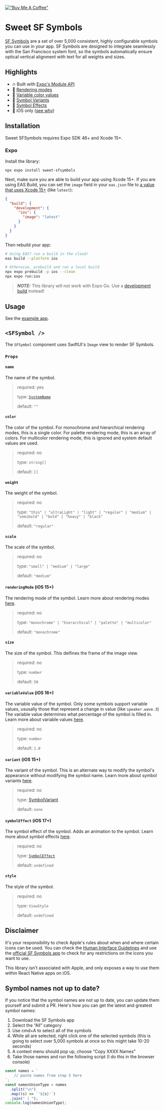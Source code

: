 [!["Buy Me A Coffee"](https://www.buymeacoffee.com/assets/img/custom_images/orange_img.png)](https://www.buymeacoffee.com/hugemathguy)

# Sweet SF Symbols

[SF Symbols](https://developer.apple.com/design/human-interface-guidelines/foundations/sf-symbols) are a set of over 5,000 consistent, highly configurable symbols you can use in your app. SF Symbols are designed to integrate seamlessly with the San Francisco system font, so the symbols automatically ensure optical vertical alignment with text for all weights and sizes.

## Highlights

- :fire: Built with [Expo's Module API](https://docs.expo.dev/modules/module-api/)
- :art: [Rendering modes](https://developer.apple.com/design/human-interface-guidelines/foundations/sf-symbols#rendering-modes)
- :art: [Variable color values](https://developer.apple.com/design/human-interface-guidelines/foundations/sf-symbols#variable-color)
- :no_bell: [Symbol Variants](https://developer.apple.com/design/human-interface-guidelines/sf-symbols#Design-variants)
- :tada: [Symbol Effects](https://developer.apple.com/design/human-interface-guidelines/sf-symbols#Animations)
- :apple: iOS only ([see why](https://developer.apple.com/design/human-interface-guidelines/foundations/sf-symbols#custom-symbols))

## Installation

Sweet SFSymbols requires Expo SDK 46+ and Xcode 15+.

### Expo

Install the library:

```console
npx expo install sweet-sfsymbols
```

Next, make sure you are able to build your app using Xcode 15+. If you are using EAS Build, you can set the `image` field in your `eas.json` file to [a value that uses Xcode 15+](https://docs.expo.dev/eas/json/#image-1) (like `latest`):

```json
{
  "build": {
    "development": {
      "ios": {
        "image": "latest"
      }
    }
  }
}
```

Then rebuild your app:

```bash
# Using EAS? run a build in the cloud!
eas build --platform ios

# Otherwise, prebuild and run a local build
npx expo prebuild -p ios --clean
npx expo run:ios
```

> **_NOTE:_** This library will not work with Expo Go. Use a [development build](https://docs.expo.dev/develop/development-builds/create-a-build/) instead!

## Usage

See the [example app](/example).

## `<SFSymbol />`

The `SFSymbol` component uses SwiftUI's `Image` view to render SF Symbols.

### `Props`

#### `name`

The name of the symbol.

> required: yes
>
> type: [`SystemName`](./src/SweetSFSymbols.types.ts)
>
> default: `""`

#### `color`

The color of the symbol. For monochrome and hierarchical rendering modes, this is a single color. For palette rendering mode, this is an array of colors. For multicolor rendering mode, this is ignored and system default values are used.

> required: no
>
> type: `string[]`
>
> default: `[]`

#### `weight`

The weight of the symbol.

> required: no
>
> type: `"thin" | "ultraLight" | "light" | "regular" | "medium" | "semibold" | "bold" | "heavy" | "black"`
>
> default: `"regular"`

#### `scale`

The scale of the symbol.

> required: no
>
> type: `"small" | "medium" | "large"`
>
> default: `"medium"`

#### `renderingMode` (iOS 15+)

The rendering mode of the symbol. Learn more about rendering modes [here](https://developer.apple.com/design/human-interface-guidelines/sf-symbols#Rendering-modes).

> required: no
>
> type: `"monochrome" | "hierarchical" | "palette" | "multicolor"`
>
> default: `"monochrome"`

#### `size`

The size of the symbol. This deifines the frame of the image view.

> required: no
>
> type: `number`
>
> default: `50`

#### `variableValue` (iOS 16+)

The variable value of the symbol. Only some symbols support variable values, ususally those that represent a change in value (like `speaker.wave.3`) The variable value determines what percentage of the symbol is filled in. Learn more about variable values [here](https://developer.apple.com/design/human-interface-guidelines/sf-symbols#Variable-color).

> required: no
>
> type: `number`
>
> default: `1.0`

#### `variant` (iOS 15+)

The variant of the symbol. This is an alternate way to modify the symbol's appearance without modifying the symbol name. Learn more about symbol variants [here](https://developer.apple.com/design/human-interface-guidelines/sf-symbols#Design-variants).

> required: no
>
> type: [SymbolVariant](./src/SweetSFSymbols.types.ts)
>
> default: `none`

#### `symbolEffect` (iOS 17+)

The symbol effect of the symbol. Adds an animation to the symbol. Learn more about symbol effects [here](https://blorenzop.medium.com/how-to-animate-sf-symbols-in-swiftui-c3b504af4f44).

> required: no
>
> type: [`SymbolEffect`](./src/SweetSFSymbols.types.ts)
>
> default: `undefined`

#### `style`

The style of the symbol.

> required: no
>
> type: `ViewStyle`
>
> default: `undefined`

## Disclaimer

It's your responsibility to check Apple's rules about when and where certain icons can be used. You can check the [Human Interface Guidelines](https://developer.apple.com/design/human-interface-guidelines/sf-symbols) and use the [official SF Symbols app](https://developer.apple.com/sf-symbols/) to check for any restrictions on the icons you want to use.

This library isn't associated with Apple, and only exposes a way to use them within React Native apps on iOS.

## Symbol names not up to date?

If you notice that the symbol names are not up to date, you can update them yourself and submit a PR. Here's how you can get the latest and greatest symbol names:

1. Download the SF Symbols app
2. Select the “All” category
3. Use cmd+A to select all of the symbols
4. While all are selected, right click one of the selected symbols (this is going to select over 5,000 symbols at once so this might take 10-20 seconds)
5. A context menu should pop up, choose “Copy XXXX Names”
6. Take those names and run the following script (I do this in the browser console)

```js
const names = `
	// paste names from step 5 here
`;
const namesUnionType = names
  .split("\n")
  .map((s) => `'${s}'`)
  .join(" | ");
console.log(namesUnionType);
```
